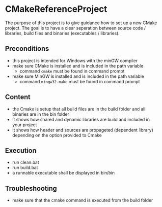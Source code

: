 # CMakeReferenceProject

The purpose of this project is to give guidance how to set up a new CMake project. The goal is to have a clear seperation between source code / libraries, build files and binaries (executables / libraries).

## Preconditions
- this project is intended for Windows with the minGW compiler
- make sure CMake is installed and is included in the path variable
    - command `cmake` must be found in command prompt
- make sure MinGW is installed and is included in the path variable
    - command `mingw32-make` must be found in command prompt


## Content
- the Cmake is setup that all build files are in the build folder and all binaries are in the bin folder
- it shows how shared and dynamic libraries are build and included in your project
- it shows how header and sources are propageted (dependent library) depending on the option provided to Cmake


## Execution
- run clean.bat     
- run build.bat
- a runnable executable shall be displayed in bin/bin

## Troubleshooting
- make sure that the cmake command is executed from the build folder




